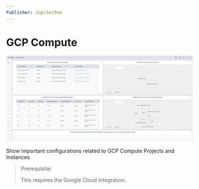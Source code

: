 ```yaml
---
Publisher: JupiterOne
---
```


# GCP Compute

![sample-screenshot](board.png)

Show important configurations related to GCP Compute Projects and Instances

> Prerequisite:
>
> This requires the Google Cloud integration.
